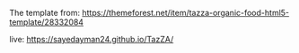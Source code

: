 The template from: https://themeforest.net/item/tazza-organic-food-html5-template/28332084

live: https://sayedayman24.github.io/TazZA/
 
